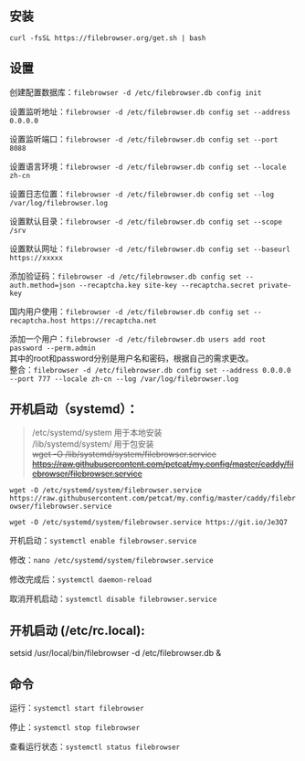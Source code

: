 ## 安装
`curl -fsSL https://filebrowser.org/get.sh | bash`   

## 设置

创建配置数据库：`filebrowser -d /etc/filebrowser.db config init`  

设置监听地址：`filebrowser -d /etc/filebrowser.db config set --address 0.0.0.0`   

设置监听端口：`filebrowser -d /etc/filebrowser.db config set --port 8088`   

设置语言环境：`filebrowser -d /etc/filebrowser.db config set --locale zh-cn`   

设置日志位置：`filebrowser -d /etc/filebrowser.db config set --log /var/log/filebrowser.log`   

设置默认目录：`filebrowser -d /etc/filebrowser.db config set --scope /srv`

设置默认网址：`filebrowser -d /etc/filebrowser.db config set --baseurl https://xxxxx`

添加验证码：`filebrowser -d /etc/filebrowser.db config set --auth.method=json --recaptcha.key site-key --recaptcha.secret private-key`

国内用户使用：`filebrowser -d /etc/filebrowser.db config set --recaptcha.host https://recaptcha.net`

添加一个用户：`filebrowser -d /etc/filebrowser.db users add root password --perm.admin`    
其中的root和password分别是用户名和密码，根据自己的需求更改。    
整合：`filebrowser -d /etc/filebrowser.db config set --address 0.0.0.0 --port 777 --locale zh-cn --log /var/log/filebrowser.log`    



## 开机启动（systemd）：   

> /etc/systemd/system 用于本地安装      
> /lib/systemd/system/ 用于包安装     
> ~~wget -O /lib/systemd/system/filebrowser.service https://raw.githubusercontent.com/petcat/my.config/master/caddy/filebrowser/filebrowser.service~~   

`wget -O /etc/systemd/system/filebrowser.service https://raw.githubusercontent.com/petcat/my.config/master/caddy/filebrowser/filebrowser.service`

`wget -O /etc/systemd/system/filebrowser.service https://git.io/Je3Q7`   

开机启动：`systemctl enable filebrowser.service`   

修改：`nano /etc/systemd/system/filebrowser.service`  

修改完成后：`systemctl daemon-reload`   

取消开机启动：`systemctl disable filebrowser.service` 

## 开机启动 (/etc/rc.local):

setsid /usr/local/bin/filebrowser -d /etc/filebrowser.db &   

## 命令

运行：`systemctl start filebrowser`   

停止：`systemctl stop filebrowser`     

查看运行状态：`systemctl status filebrowser`   

